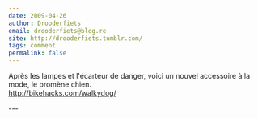 ```yaml
---
date: 2009-04-26
author: Drooderfiets
email: drooderfiets@blog.re
site: http://drooderfiets.tumblr.com/
tags: comment
permalink: false
---
```


<p>
Après les lampes et l'écarteur de danger, voici un nouvel accessoire à la mode, le promène chien.<br />
<a href="http://bikehacks.com/walkydog/">http://bikehacks.com/walkydog/</a>
</p>
---